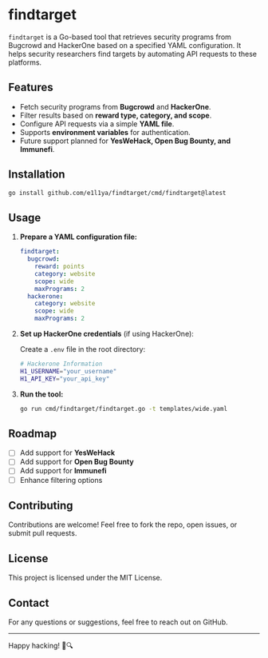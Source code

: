 # findtarget

`findtarget` is a Go-based tool that retrieves security programs from Bugcrowd and HackerOne based on a specified YAML configuration. It helps security researchers find targets by automating API requests to these platforms.

## Features
- Fetch security programs from **Bugcrowd** and **HackerOne**.
- Filter results based on **reward type, category, and scope**.
- Configure API requests via a simple **YAML file**.
- Supports **environment variables** for authentication.
- Future support planned for **YesWeHack, Open Bug Bounty, and Immunefi**.

## Installation

```sh
go install github.com/e1l1ya/findtarget/cmd/findtarget@latest
```

## Usage

1. **Prepare a YAML configuration file:**

   ```yaml
   findtarget:
     bugcrowd:
       reward: points
       category: website
       scope: wide
       maxPrograms: 2
     hackerone:
       category: website
       scope: wide
       maxPrograms: 2
   ```

2. **Set up HackerOne credentials** (if using HackerOne):

   Create a `.env` file in the root directory:

   ```sh
   # Hackerone Information
   H1_USERNAME="your_username"
   H1_API_KEY="your_api_key"
   ```

3. **Run the tool:**

   ```sh
   go run cmd/findtarget/findtarget.go -t templates/wide.yaml
   ```

## Roadmap
- [ ] Add support for **YesWeHack**
- [ ] Add support for **Open Bug Bounty**
- [ ] Add support for **Immunefi**
- [ ] Enhance filtering options

## Contributing
Contributions are welcome! Feel free to fork the repo, open issues, or submit pull requests.

## License
This project is licensed under the MIT License.

## Contact
For any questions or suggestions, feel free to reach out on GitHub.

---

Happy hacking! 🐞🔍

